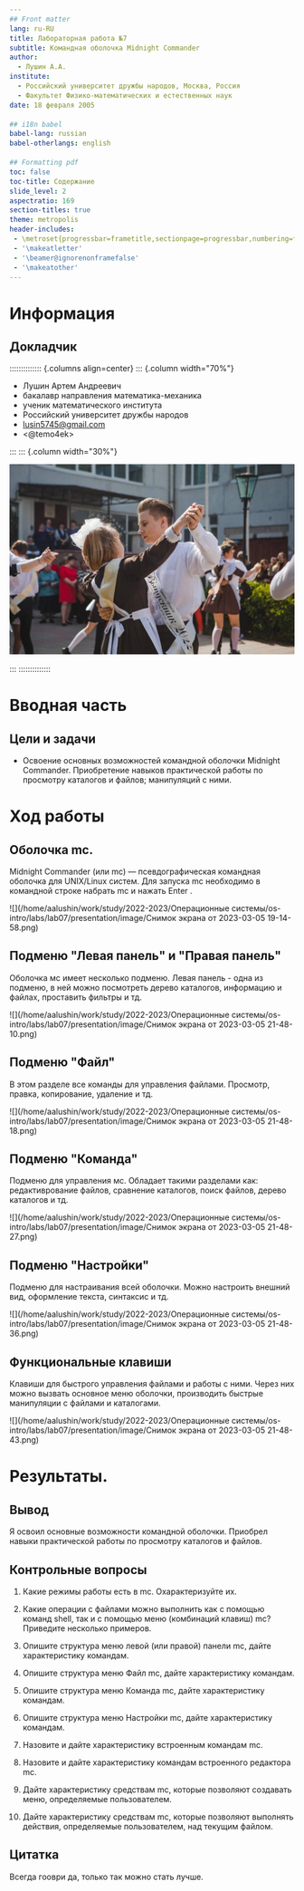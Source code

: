 ```yaml
---
## Front matter
lang: ru-RU
title: Лабораторная работа №7
subtitle: Командная оболочка Midnight Commander
author:
  - Лушин А.А.
institute:
  - Российский университет дружбы народов, Москва, Россия
  - Факультет Физико-математических и естественных наук
date: 18 февраля 2005

## i18n babel
babel-lang: russian
babel-otherlangs: english

## Formatting pdf
toc: false
toc-title: Содержание
slide_level: 2
aspectratio: 169
section-titles: true
theme: metropolis
header-includes:
 - \metroset{progressbar=frametitle,sectionpage=progressbar,numbering=fraction}
 - '\makeatletter'
 - '\beamer@ignorenonframefalse'
 - '\makeatother'
---
```


# Информация

## Докладчик

:::::::::::::: {.columns align=center}
::: {.column width="70%"}

  * Лушин Артем Андреевич
  * бакалавр направления математика-механика
  * ученик математического института
  * Российский университет дружбы народов
  * [lusin5745@gmail.com](lusin5745@gmail.com)
  * <@temo4ek>


:::
::: {.column width="30%"}

![](./image/mee.jpeg)

:::
::::::::::::::

# Вводная часть

## Цели и задачи

- Освоение основных возможностей командной оболочки Midnight Commander. Приобретение навыков практической работы по просмотру каталогов и файлов; манипуляций с ними.


# Ход работы

## Оболочка mc.

Midnight Commander (или mc) — псевдографическая командная оболочка для UNIX/Linux
систем. Для запуска mc необходимо в командной строке набрать mc и нажать Enter .

![](/home/aalushin/work/study/2022-2023/Операционные системы/os-intro/labs/lab07/presentation/image/Снимок экрана от 2023-03-05 19-14-58.png)


## Подменю "Левая панель" и "Правая панель"

Оболочка мс имеет несколько подменю. Левая панель - одна из подменю, в ней можно посмотреть дерево каталогов, информацию и файлах, проставить фильтры и тд.

![](/home/aalushin/work/study/2022-2023/Операционные системы/os-intro/labs/lab07/presentation/image/Снимок экрана от 2023-03-05 21-48-10.png)


## Подменю "Файл"

В этом разделе все команды для управления файлами. Просмотр, правка, копирование, удаление и тд.

![](/home/aalushin/work/study/2022-2023/Операционные системы/os-intro/labs/lab07/presentation/image/Снимок экрана от 2023-03-05 21-48-18.png)

## Подменю "Команда"

Подменю для управления мс. Обладает такими разделами как: редактиврование файлов, сравнение каталогов, поиск файлов, дерево каталогов и тд.

![](/home/aalushin/work/study/2022-2023/Операционные системы/os-intro/labs/lab07/presentation/image/Снимок экрана от 2023-03-05 21-48-27.png)


## Подменю "Настройки"

Подменю для настраивания всей оболочки. Можно настроить внешний вид, оформление текста, синтаксис и тд.

![](/home/aalushin/work/study/2022-2023/Операционные системы/os-intro/labs/lab07/presentation/image/Снимок экрана от 2023-03-05 21-48-36.png)

## Функциональные клавиши

Клавиши для быстрого управления файлами и работы с ними. Через них можно вызвать основное меню оболочки, производить быстрые манипуляции с файлами и каталогами. 

![](/home/aalushin/work/study/2022-2023/Операционные системы/os-intro/labs/lab07/presentation/image/Снимок экрана от 2023-03-05 21-48-43.png)

# Результаты.

## Вывод

Я освоил основные возможности командной оболочки. Приобрел навыки практической работы по просмотру каталогов и файлов.

## Контрольные вопросы

1. Какие режимы работы есть в mc. Охарактеризуйте их.

2. Какие операции с файлами можно выполнить как с помощью команд shell, так и с помощью меню (комбинаций клавиш) mc? Приведите несколько примеров.

3. Опишите структура меню левой (или правой) панели mc, дайте характеристику командам.

4. Опишите структура меню Файл mc, дайте характеристику командам.

5. Опишите структура меню Команда mc, дайте характеристику командам.

6. Опишите структура меню Настройки mc, дайте характеристику командам.

7. Назовите и дайте характеристику встроенным командам mc.

8. Назовите и дайте характеристику командам встроенного редактора mc.

9. Дайте характеристику средствам mc, которые позволяют создавать меню, определяемые пользователем.

10. Дайте характеристику средствам mc, которые позволяют выполнять действия, определяемые пользователем, над текущим файлом.

## Цитатка


Всегда гооври да, только так можно стать лучше.

